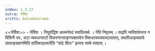 ```yaml
---
index: 1.3.17
sutra: नेर्विशः
vritti: balamanorama
---
```


<<नेर्विशः>> - नेर्विशः । निपूर्वाद्विश आत्मनेपदं स्यादित्यर्थः । नेति निवृत्तम् । यद्यपि न्यविशतेत्यत्र न विशिर्नेः परः, अटा व्यवधानात्टो विकरणान्ताङ्गभक्तत्वेन विशधात्ववयवत्वऽभावात्, तथापिअड्व्यवाये उपसङ्ख्यान॑मिति वार्तिकाद्भवतीति "शदेः शितः" इत्यत्र भाष्ये स्पष्टम् ।